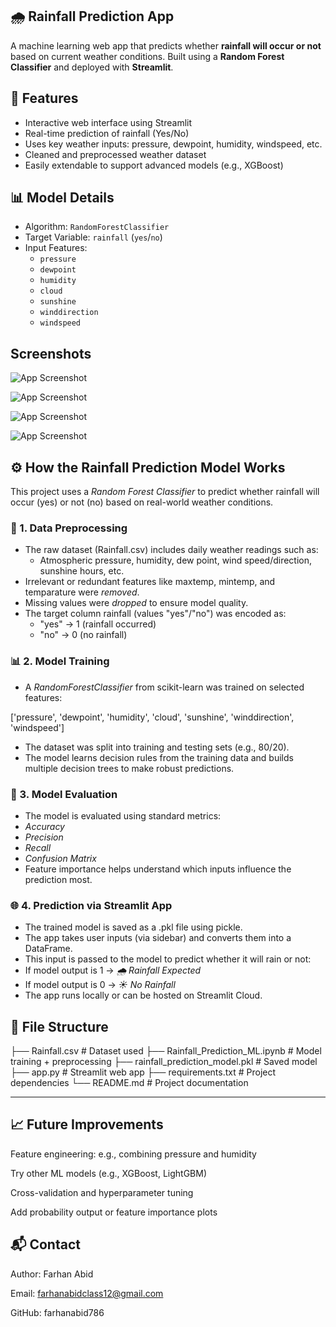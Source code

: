 ## 🌧 Rainfall Prediction App

A machine learning web app that predicts whether **rainfall will occur or not** based on current weather conditions. Built using a **Random Forest Classifier** and deployed with **Streamlit**.


## 🚀 Features

- Interactive web interface using Streamlit
- Real-time prediction of rainfall (Yes/No)
- Uses key weather inputs: pressure, dewpoint, humidity, windspeed, etc.
- Cleaned and preprocessed weather dataset
- Easily extendable to support advanced models (e.g., XGBoost)


## 📊 Model Details

- Algorithm: `RandomForestClassifier`
- Target Variable: `rainfall` (`yes`/`no`)
- Input Features:
  - `pressure`
  - `dewpoint`
  - `humidity`
  - `cloud`
  - `sunshine`
  - `winddirection`
  - `windspeed`


## Screenshots

![App Screenshot](https://i.postimg.cc/6q4NH1Gh/Screenshot-2025-07-30-214017.png)

![App Screenshot](https://i.postimg.cc/kMGM6TDG/Screenshot-2025-07-30-214033.png)

![App Screenshot](https://i.postimg.cc/bvYr6pYH/Screenshot-2025-07-30-214109.png)

![App Screenshot](https://i.postimg.cc/VN76ppdy/Screenshot-2025-07-30-214137.png)


## ⚙ How the Rainfall Prediction Model Works

This project uses a *Random Forest Classifier* to predict whether rainfall will occur (yes) or not (no) based on real-world weather conditions.

### 🔁 1. Data Preprocessing

- The raw dataset (Rainfall.csv) includes daily weather readings such as:
  - Atmospheric pressure, humidity, dew point, wind speed/direction, sunshine hours, etc.
- Irrelevant or redundant features like maxtemp, mintemp, and temparature were *removed*.
- Missing values were *dropped* to ensure model quality.
- The target column rainfall (values "yes"/"no") was encoded as:
  - "yes" → 1 (rainfall occurred)
  - "no" → 0 (no rainfall)

### 📊 2. Model Training

- A *RandomForestClassifier* from scikit-learn was trained on selected features:

['pressure', 'dewpoint', 'humidity', 'cloud', 'sunshine', 'winddirection', 'windspeed']

- The dataset was split into training and testing sets (e.g., 80/20).
- The model learns decision rules from the training data and builds multiple decision trees to make robust predictions.

### 🧠 3. Model Evaluation

- The model is evaluated using standard metrics:
- *Accuracy*
- *Precision*
- *Recall*
- *Confusion Matrix*
- Feature importance helps understand which inputs influence the prediction most.

### 🌐 4. Prediction via Streamlit App

- The trained model is saved as a .pkl file using pickle.
- The app takes user inputs (via sidebar) and converts them into a DataFrame.
- This input is passed to the model to predict whether it will rain or not:
- If model output is 1 → *🌧 Rainfall Expected*
- If model output is 0 → *☀ No Rainfall*
- The app runs locally or can be hosted on Streamlit Cloud.


## 📁 File Structure

├── Rainfall.csv                  # Dataset used
├── Rainfall_Prediction_ML.ipynb  # Model training + preprocessing
├── rainfall_prediction_model.pkl # Saved model
├── app.py                        # Streamlit web app
├── requirements.txt              # Project dependencies
└── README.md                     # Project documentation


---

## 📈 Future Improvements

Feature engineering: e.g., combining pressure and humidity

Try other ML models (e.g., XGBoost, LightGBM)

Cross-validation and hyperparameter tuning

Add probability output or feature importance plots

## 📬 Contact

Author: Farhan Abid

Email: farhanabidclass12@gmail.com

GitHub: farhanabid786
